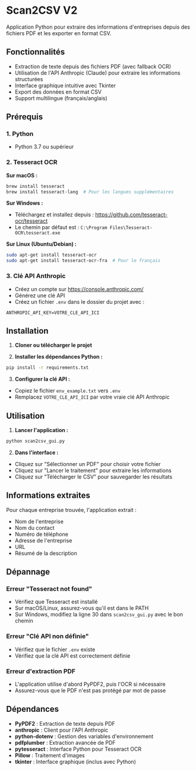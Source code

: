 # Scan2CSV V2

Application Python pour extraire des informations d'entreprises depuis des fichiers PDF et les exporter en format CSV.

## Fonctionnalités

- Extraction de texte depuis des fichiers PDF (avec fallback OCR)
- Utilisation de l'API Anthropic (Claude) pour extraire les informations structurées
- Interface graphique intuitive avec Tkinter
- Export des données en format CSV
- Support multilingue (français/anglais)

## Prérequis

### 1. Python
- Python 3.7 ou supérieur

### 2. Tesseract OCR
**Sur macOS :**
```bash
brew install tesseract
brew install tesseract-lang  # Pour les langues supplémentaires
```

**Sur Windows :**
- Téléchargez et installez depuis : https://github.com/tesseract-ocr/tesseract
- Le chemin par défaut est : `C:\Program Files\Tesseract-OCR\tesseract.exe`

**Sur Linux (Ubuntu/Debian) :**
```bash
sudo apt-get install tesseract-ocr
sudo apt-get install tesseract-ocr-fra  # Pour le français
```

### 3. Clé API Anthropic
- Créez un compte sur https://console.anthropic.com/
- Générez une clé API
- Créez un fichier `.env` dans le dossier du projet avec :
```
ANTHROPIC_API_KEY=VOTRE_CLE_API_ICI
```

## Installation

1. **Cloner ou télécharger le projet**

2. **Installer les dépendances Python :**
```bash
pip install -r requirements.txt
```

3. **Configurer la clé API :**
- Copiez le fichier `env_example.txt` vers `.env`
- Remplacez `VOTRE_CLE_API_ICI` par votre vraie clé API Anthropic

## Utilisation

1. **Lancer l'application :**
```bash
python scan2csv_gui.py
```

2. **Dans l'interface :**
- Cliquez sur "Sélectionner un PDF" pour choisir votre fichier
- Cliquez sur "Lancer le traitement" pour extraire les informations
- Cliquez sur "Télécharger le CSV" pour sauvegarder les résultats

## Informations extraites

Pour chaque entreprise trouvée, l'application extrait :
- Nom de l'entreprise
- Nom du contact
- Numéro de téléphone
- Adresse de l'entreprise
- URL
- Résumé de la description

## Dépannage

### Erreur "Tesseract not found"
- Vérifiez que Tesseract est installé
- Sur macOS/Linux, assurez-vous qu'il est dans le PATH
- Sur Windows, modifiez la ligne 30 dans `scan2csv_gui.py` avec le bon chemin

### Erreur "Clé API non définie"
- Vérifiez que le fichier `.env` existe
- Vérifiez que la clé API est correctement définie

### Erreur d'extraction PDF
- L'application utilise d'abord PyPDF2, puis l'OCR si nécessaire
- Assurez-vous que le PDF n'est pas protégé par mot de passe

## Dépendances

- **PyPDF2** : Extraction de texte depuis PDF
- **anthropic** : Client pour l'API Anthropic
- **python-dotenv** : Gestion des variables d'environnement
- **pdfplumber** : Extraction avancée de PDF
- **pytesseract** : Interface Python pour Tesseract OCR
- **Pillow** : Traitement d'images
- **tkinter** : Interface graphique (inclus avec Python) 